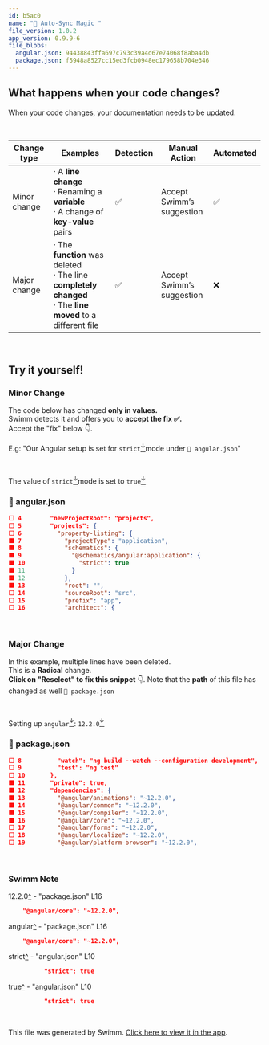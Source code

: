 ```yaml
---
id: b5ac0
name: "🦄 Auto-Sync Magic "
file_version: 1.0.2
app_version: 0.9.9-6
file_blobs:
  angular.json: 94438843ffa697c793c39a4d67e74068f8aba4db
  package.json: f5948a8527cc15ed3fcb0948ec179658b704e346
---
```


## What happens when your code changes?

When your code changes, your documentation needs to be updated.

<br/>

|Change type |Examples                                                                                                           |Detection|Manual Action                 |Automated|
|------------|-------------------------------------------------------------------------------------------------------------------|---------|------------------------------|---------|
|Minor change|· A **line change**  <br>· Renaming a **variable**  <br>· A change of **key-value** pairs                          |✅        |Accept Swimm’s  <br>suggestion|✅        |
|Major change|· The **function** was deleted  <br>· The line **completely changed**  <br>· The **line moved** to a different file|✅        |Accept Swimm’s  <br>suggestion|❌        |

<br/>

## Try it yourself!

### Minor Change

The code below has changed **only in values.**  
Swimm detects it and offers you to **accept the fix ✅.**  
Accept the "fix" below 👇.

E.g: "Our Angular setup is set for `strict`[<sup id="1LbHwS">↓</sup>](#f-1LbHwS)mode under `📄 angular.json`"

<br/>

The value of `strict`[<sup id="1LbHwS">↓</sup>](#f-1LbHwS)mode is set to `true`[<sup id="lFHBX">↓</sup>](#f-lFHBX)
<!-- NOTE-swimm-snippet: the lines below link your snippet to Swimm -->
### 📄 angular.json
```json
⬜ 4        "newProjectRoot": "projects",
⬜ 5        "projects": {
⬜ 6          "property-listing": {
🟩 7            "projectType": "application",
🟩 8            "schematics": {
🟩 9              "@schematics/angular:application": {
🟩 10               "strict": true
🟩 11             }
🟩 12           },
🟩 13           "root": "",
⬜ 14           "sourceRoot": "src",
⬜ 15           "prefix": "app",
⬜ 16           "architect": {
```

<br/>

### Major Change

In this example, multiple lines have been deleted.  
This is a **Radical** change.  
**Click on "Reselect" to fix this snippet** 👇. Note that the **path** of this file has changed as well `📄 package.json`

<br/>

Setting up `angular`[<sup id="2wUO4f">↓</sup>](#f-2wUO4f): `12.2.0`[<sup id="hykT2">↓</sup>](#f-hykT2)
<!-- NOTE-swimm-snippet: the lines below link your snippet to Swimm -->
### 📄 package.json
```json
⬜ 8          "watch": "ng build --watch --configuration development",
⬜ 9          "test": "ng test"
⬜ 10       },
🟩 11       "private": true,
🟩 12       "dependencies": {
🟩 13         "@angular/animations": "~12.2.0",
🟩 14         "@angular/common": "~12.2.0",
🟩 15         "@angular/compiler": "~12.2.0",
🟩 16         "@angular/core": "~12.2.0",
⬜ 17         "@angular/forms": "~12.2.0",
⬜ 18         "@angular/localize": "~12.2.0",
⬜ 19         "@angular/platform-browser": "~12.2.0",
```

<br/>

<!-- THIS IS AN AUTOGENERATED SECTION. DO NOT EDIT THIS SECTION DIRECTLY -->
### Swimm Note

<span id="f-hykT2">12.2.0</span>[^](#hykT2) - "package.json" L16
```json
    "@angular/core": "~12.2.0",
```

<span id="f-2wUO4f">angular</span>[^](#2wUO4f) - "package.json" L16
```json
    "@angular/core": "~12.2.0",
```

<span id="f-1LbHwS">strict</span>[^](#1LbHwS) - "angular.json" L10
```json
          "strict": true
```

<span id="f-lFHBX">true</span>[^](#lFHBX) - "angular.json" L10
```json
          "strict": true
```

<br/>

This file was generated by Swimm. [Click here to view it in the app](http://localhost:5000/repos/Z2l0aHViJTNBJTNBcHJvcGVydHktbGlzdGluZy1zYW5kYm94JTNBJTNBc3dpbW1pbw==/docs/b5ac0).